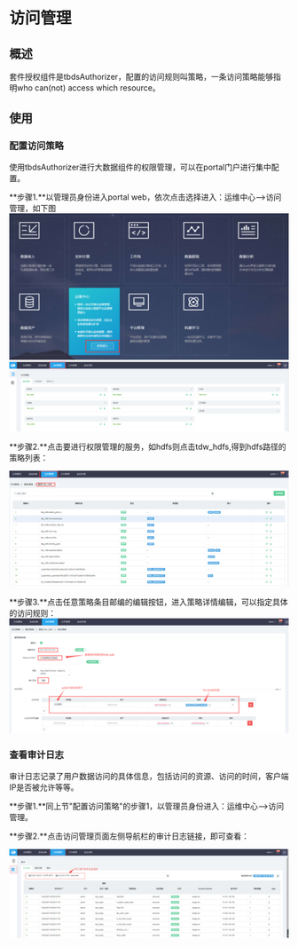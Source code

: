 # 访问管理

## 概述

套件授权组件是tbdsAuthorizer，配置的访问规则叫策略，一条访问策略能够指明who can\(not\) access which resource。

## 使用

### 配置访问策略

使用tbdsAuthorizer进行大数据组件的权限管理，可以在portal门户进行集中配置。

**步骤1.**以管理员身份进入portal web，依次点击选择进入：运维中心--&gt;访问管理，如下图  
![](../.gitbook/assets/portal_main%20%281%29.png)![](../.gitbook/assets/ranger_main.png)

**步骤2.**点击要进行权限管理的服务，如hdfs则点击tdw\_hdfs,得到hdfs路径的策略列表：

![](../.gitbook/assets/ranger_tdw_hdfs.png)

**步骤3.**点击任意策略条目邮编的编辑按钮，进入策略详情编辑，可以指定具体的访问规则：  
![](../.gitbook/assets/ranger_hdfs_policy.png)

### 查看审计日志

审计日志记录了用户数据访问的具体信息，包括访问的资源、访问的时间，客户端IP是否被允许等等。

**步骤1.**同上节"配置访问策略"的步骤1，以管理员身份进入：运维中心--&gt;访问管理。

**步骤2.**点击访问管理页面左侧导航栏的审计日志链接，即可查看：

![](../.gitbook/assets/ranger_audit.png)

